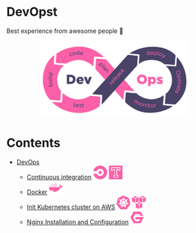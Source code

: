 # DevOpst
Best experience from awesome people :whale:

<p align="center">
  <img src="./assets/devops.svg" width="350" style="background-color:white">
</p>

# Contents
- [DevOps](README.md)
  - [Continuous integration](continuous_integration.md) ![CircleCI](./../../assets/icons/circle.svg) ![Travis](./../../assets/icons/travis.svg)
  - [Docker](docker.md) ![Docker](./../../assets/icons/docker.svg)
  - [Init Kubernetes cluster on AWS](init_kubernetes_cluster_aws.md) ![Kubernetes](./../../assets/icons/kubernetes.svg) ![AWS](./../../assets/icons/aws.svg)
  - [Nginx Installation and Configuration](nginx.md) ![Nginx](./../../assets/icons/nginx.svg)
 